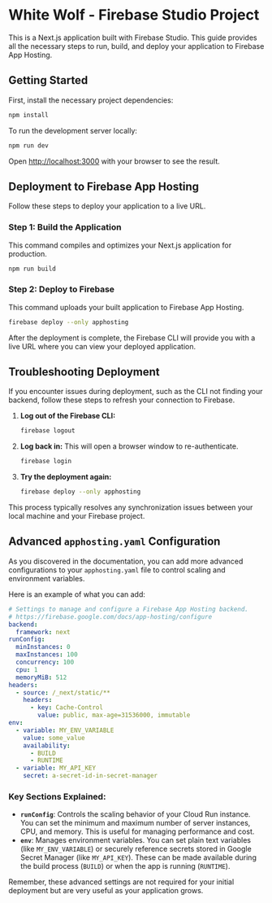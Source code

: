 # White Wolf - Firebase Studio Project

This is a Next.js application built with Firebase Studio. This guide provides all the necessary steps to run, build, and deploy your application to Firebase App Hosting.

## Getting Started

First, install the necessary project dependencies:

```bash
npm install
```

To run the development server locally:

```bash
npm run dev
```

Open [http://localhost:3000](http://localhost:3000) with your browser to see the result.

## Deployment to Firebase App Hosting

Follow these steps to deploy your application to a live URL.

### Step 1: Build the Application

This command compiles and optimizes your Next.js application for production.

```bash
npm run build
```

### Step 2: Deploy to Firebase

This command uploads your built application to Firebase App Hosting.

```bash
firebase deploy --only apphosting
```

After the deployment is complete, the Firebase CLI will provide you with a live URL where you can view your deployed application.

## Troubleshooting Deployment

If you encounter issues during deployment, such as the CLI not finding your backend, follow these steps to refresh your connection to Firebase.

1.  **Log out of the Firebase CLI:**
    ```bash
    firebase logout
    ```

2.  **Log back in:** This will open a browser window to re-authenticate.
    ```bash
    firebase login
    ```

3.  **Try the deployment again:**
    ```bash
    firebase deploy --only apphosting
    ```

This process typically resolves any synchronization issues between your local machine and your Firebase project.

## Advanced `apphosting.yaml` Configuration

As you discovered in the documentation, you can add more advanced configurations to your `apphosting.yaml` file to control scaling and environment variables.

Here is an example of what you can add:

```yaml
# Settings to manage and configure a Firebase App Hosting backend.
# https://firebase.google.com/docs/app-hosting/configure
backend:
  framework: next
runConfig:
  minInstances: 0
  maxInstances: 100
  concurrency: 100
  cpu: 1
  memoryMiB: 512
headers:
  - source: /_next/static/**
    headers:
      - key: Cache-Control
        value: public, max-age=31536000, immutable
env:
  - variable: MY_ENV_VARIABLE
    value: some_value
    availability:
      - BUILD
      - RUNTIME
  - variable: MY_API_KEY
    secret: a-secret-id-in-secret-manager
```

### Key Sections Explained:

*   **`runConfig`**: Controls the scaling behavior of your Cloud Run instance. You can set the minimum and maximum number of server instances, CPU, and memory. This is useful for managing performance and cost.
*   **`env`**: Manages environment variables. You can set plain text variables (like `MY_ENV_VARIABLE`) or securely reference secrets stored in Google Secret Manager (like `MY_API_KEY`). These can be made available during the build process (`BUILD`) or when the app is running (`RUNTIME`).

Remember, these advanced settings are not required for your initial deployment but are very useful as your application grows.

